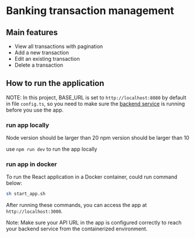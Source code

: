 # Banking transaction management

## Main features
- View all transactions with pagination
- Add a new transaction
- Edit an existing transaction
- Delete a transaction

## How to run the application
NOTE: In this project, BASE_URL is set to `http://localhost:8080` by default in file `config.ts`, so you need to make sure the [backend service](https://github.com/daodao929/TransactionService) is running before you use the app.


### run app locally
Node version should be larger than 20
npm version should be larger than 10


use `npm run dev` to run the app locally

### run app in docker
To run the React application in a Docker container, could run command below:

```bash
sh start_app.sh
```

After running these commands, you can access the app at `http://localhost:3000`.

Note: Make sure your API URL in the app is configured correctly to reach your backend service from the containerized environment.